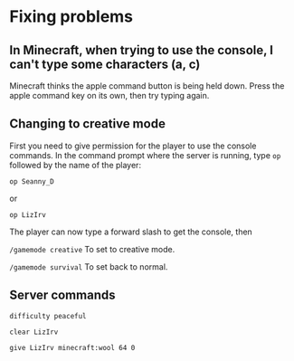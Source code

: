 # Fixing problems

## In Minecraft, when trying to use the console, I can't type some characters (a, c)

Minecraft thinks the apple command button is being held down.  Press the apple command key on its own, then try typing again.


## Changing to creative mode

First you need to give permission for the player to use the console commands.  In the command prompt where the server is running, type `op` followed by the name of the player:

`op Seanny_D`

or

`op LizIrv`

The player can now type a forward slash to get the console, then 

`/gamemode creative`  To set to creative mode.

`/gamemode survival` To set back to normal.


## Server commands

`difficulty peaceful` 

`clear LizIrv`

`give LizIrv minecraft:wool 64 0`